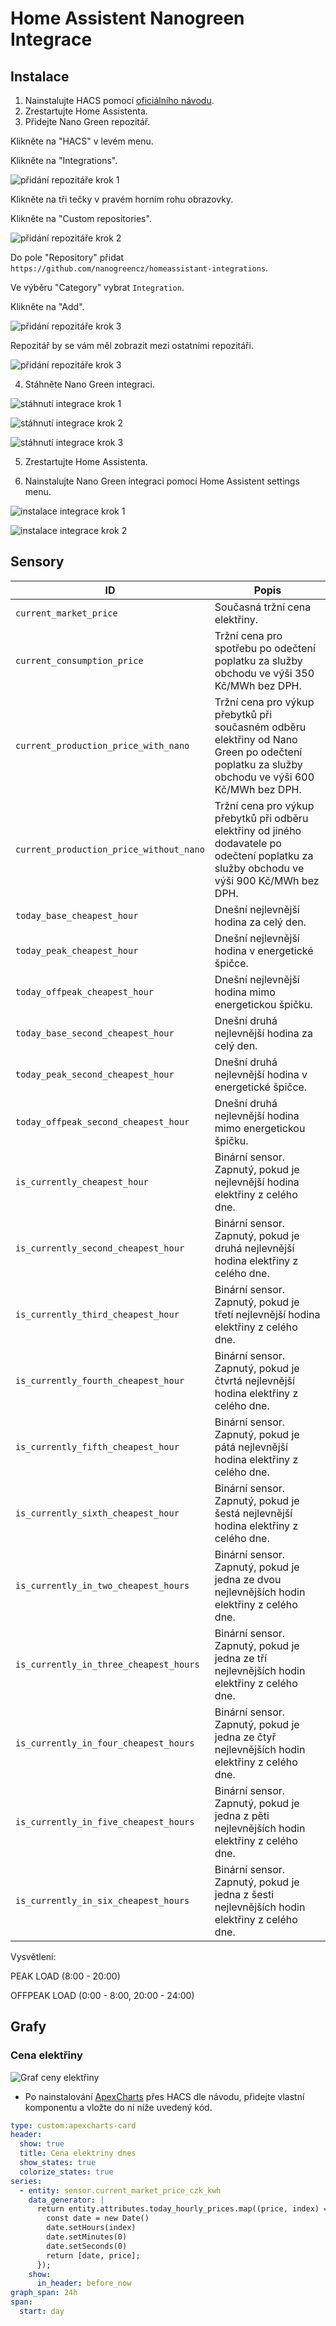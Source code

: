 # Home Assistent Nanogreen Integrace

## Instalace

1. Nainstalujte HACS pomocí [oficiálního návodu](https://hacs.xyz/docs/setup/prerequisites).
2. Zrestartujte Home Assistenta.
3. Přidejte Nano Green repozitář.

Klikněte na "HACS" v levém menu.

Klikněte na "Integrations".

![přidání repozitáře krok 1](docs/installation/pridani_repozitare_1.png)

Klikněte na tři tečky v pravém horním rohu obrazovky.

Klikněte na "Custom repositories".

![přidání repozitáře krok 2](docs/installation/pridani_repozitare_2.png)

Do pole "Repository" přidat `https://github.com/nanogreencz/homeassistant-integrations`.

Ve výběru "Category" vybrat `Integration`.

Klikněte na "Add".

![přidání repozitáře krok 3](docs/installation/pridani_repozitare_3.png)

Repozitář by se vám měl zobrazit mezi ostatními repozitáři.

![přidání repozitáře krok 3](docs/installation/pridani_repozitare_4.png)

4. Stáhněte Nano Green integraci.

![stáhnutí integrace krok 1](docs/installation/stahnuti_integrace_1.png)

![stáhnutí integrace krok 2](docs/installation/stahnuti_integrace_2.png)

![stáhnutí integrace krok 3](docs/installation/stahnuti_integrace_3.png)

5. Zrestartujte Home Assistenta.

6. Nainstalujte Nano Green integraci pomocí Home Assistent settings menu.

![instalace integrace krok 1](docs/installation/instalace_integrace_1.png)

![instalace integrace krok 2](docs/installation/instalace_integrace_2.png)

## Sensory

| ID                                      | Popis                                                                                                                                         |
| --------------------------------------- | --------------------------------------------------------------------------------------------------------------------------------------------- |
| `current_market_price`                  | Současná tržní cena elektřiny.                                                                                                                |
| `current_consumption_price`             | Tržní cena pro spotřebu po odečtení poplatku za služby obchodu ve výši 350 Kč/MWh bez DPH.                                                    |
| `current_production_price_with_nano`    | Tržní cena pro výkup přebytků při současném odběru elektřiny od Nano Green po odečtení poplatku za služby obchodu ve výši 600 Kč/MWh bez DPH. |
| `current_production_price_without_nano` | Tržní cena pro výkup přebytků při odběru elektřiny od jiného dodavatele po odečtení poplatku za služby obchodu ve výši 900 Kč/MWh bez DPH.    |
| `today_base_cheapest_hour`              | Dnešní nejlevnější hodina za celý den.                                                                                                        |
| `today_peak_cheapest_hour`              | Dnešní nejlevnější hodina v energetické špičce.                                                                                               |
| `today_offpeak_cheapest_hour`           | Dnešní nejlevnější hodina mimo energetickou špičku.                                                                                           |
| `today_base_second_cheapest_hour`       | Dnešní druhá nejlevnější hodina za celý den.                                                                                                  |
| `today_peak_second_cheapest_hour`       | Dnešní druhá nejlevnější hodina v energetické špičce.                                                                                         |
| `today_offpeak_second_cheapest_hour`    | Dnešní druhá nejlevnější hodina mimo energetickou špičku.                                                                                     |
| `is_currently_cheapest_hour`            | Binární sensor. Zapnutý, pokud je nejlevnější hodina elektřiny z celého dne.                                                                  |
| `is_currently_second_cheapest_hour`     | Binární sensor. Zapnutý, pokud je druhá nejlevnější hodina elektřiny z celého dne.                                                            |
| `is_currently_third_cheapest_hour`      | Binární sensor. Zapnutý, pokud je třetí nejlevnější hodina elektřiny z celého dne.                                                            |
| `is_currently_fourth_cheapest_hour`     | Binární sensor. Zapnutý, pokud je čtvrtá nejlevnější hodina elektřiny z celého dne.                                                           |
| `is_currently_fifth_cheapest_hour`      | Binární sensor. Zapnutý, pokud je pátá nejlevnější hodina elektřiny z celého dne.                                                             |
| `is_currently_sixth_cheapest_hour`      | Binární sensor. Zapnutý, pokud je šestá nejlevnější hodina elektřiny z celého dne.                                                            |
| `is_currently_in_two_cheapest_hours`    | Binární sensor. Zapnutý, pokud je jedna ze dvou nejlevnějších hodin elektřiny z celého dne.                                                   |
| `is_currently_in_three_cheapest_hours`  | Binární sensor. Zapnutý, pokud je jedna ze tří nejlevnějších hodin elektřiny z celého dne.                                                    |
| `is_currently_in_four_cheapest_hours`   | Binární sensor. Zapnutý, pokud je jedna ze čtyř nejlevnějších hodin elektřiny z celého dne.                                                   |
| `is_currently_in_five_cheapest_hours`   | Binární sensor. Zapnutý, pokud je jedna z pěti nejlevnějších hodin elektřiny z celého dne.                                                    |
| `is_currently_in_six_cheapest_hours`    | Binární sensor. Zapnutý, pokud je jedna z šesti nejlevnějších hodin elektřiny z celého dne.                                                   |

Vysvětlení:

PEAK LOAD (8:00 - 20:00)

OFFPEAK LOAD (0:00 - 8:00, 20:00 - 24:00)

## Grafy

### Cena elektřiny

![Graf ceny elektřiny](docs/examples/graf.png)

- Po nainstalování [ApexCharts](https://github.com/RomRider/apexcharts-card) přes HACS dle návodu, přidejte vlastní komponentu a vložte do ní níže uvedený kód.

```yaml
type: custom:apexcharts-card
header:
  show: true
  title: Cena elektriny dnes
  show_states: true
  colorize_states: true
series:
  - entity: sensor.current_market_price_czk_kwh
    data_generator: |
      return entity.attributes.today_hourly_prices.map((price, index) => {
        const date = new Date()
        date.setHours(index)
        date.setMinutes(0)
        date.setSeconds(0)
        return [date, price];
      });
    show:
      in_header: before_now
graph_span: 24h
span:
  start: day
```
